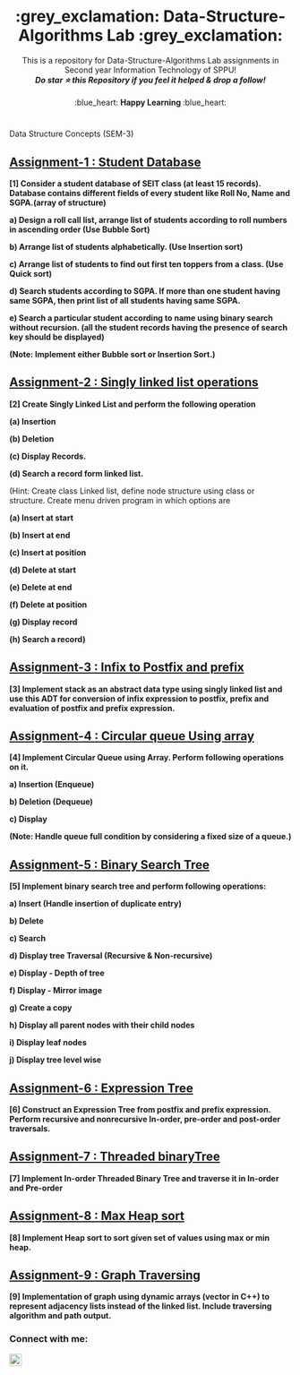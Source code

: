 <h1 align="middle"> :grey_exclamation: Data-Structure-Algorithms Lab :grey_exclamation: </h1>
<p align ="middle"> This is a repository for Data-Structure-Algorithms Lab assignments in Second year Information Technology of SPPU! <br>
<b><i>Do star ⭐ this Repository if you feel it helped & drop a follow!</b></i><br><br>
:blue_heart: <b> Happy Learning </b> :blue_heart:
<br></p>
  
# 
Data Structure Concepts (SEM-3) 

## [Assignment-1 : Student Database](https://github.com/shinchancode/Data-Structure-Algorithms/blob/main/1_Student_Database.cpp)
**[1] Consider a student database of SEIT class (at least 15 records). Database contains different fields of every student like Roll No, Name and SGPA.(array of structure)**

**a) Design a roll call list, arrange list of students according to roll numbers in ascending order (Use Bubble Sort)**

**b) Arrange list of students alphabetically. (Use Insertion sort)**

**c) Arrange list of students to find out first ten toppers from a class. (Use Quick sort)**

**d) Search students according to SGPA. If more than one student having same SGPA, then print list of all students having same SGPA.**

**e) Search a particular student according to name using binary search without recursion. (all the student records having the presence of search key should be displayed)**

**(Note: Implement either Bubble sort or Insertion Sort.)**

## [Assignment-2 : Singly linked list operations](https://github.com/shinchancode/Data-Structure-Algorithms/blob/main/2_Singly_linked_list_operations.cpp)
**[2] Create Singly Linked List and perform the following operation**

**(a) Insertion**

**(b) Deletion**

**(c) Display Records.**

**(d) Search a record form linked list.**

(Hint: Create class Linked list, define node structure using class or structure. 
Create menu driven program in which options are

**(a) Insert at start**

**(b) Insert at end**

**(c) Insert at position**

**(d) Delete at start**

**(e) Delete at end**

**(f) Delete at position**

**(g) Display record**

**(h) Search a record)**


## [Assignment-3 : Infix to Postfix and prefix](https://github.com/shinchancode/Data-Structure-Algorithms/blob/main/3_Infix_to_Postfix_prefix.cpp)
**[3] Implement stack as an abstract data type using singly linked list and use this ADT for conversion of
infix expression to postfix, prefix and evaluation of postfix and prefix expression.**

## [Assignment-4 : Circular queue Using array](https://github.com/shinchancode/Data-Structure-Algorithms/blob/main/4_Circular_queue.cpp)
**[4] Implement Circular Queue using Array. Perform following operations on it.**

**a) Insertion (Enqueue)**

**b) Deletion (Dequeue)**

**c) Display**

**(Note: Handle queue full condition by considering a fixed size of a queue.)**

## [Assignment-5 : Binary Search Tree](https://github.com/shinchancode/Data-Structure-Algorithms/blob/main/5_Binary_Search_Tree.cpp)
**[5] Implement binary search tree and perform following operations:**

**a) Insert (Handle insertion of duplicate entry)**

**b) Delete**

**c) Search**

**d) Display tree Traversal (Recursive & Non-recursive)**

**e) Display - Depth of tree**

**f) Display - Mirror image**

**g) Create a copy**

**h) Display all parent nodes with their child nodes**

**i) Display leaf nodes**

**j) Display tree level wise**

## [Assignment-6 : Expression Tree](https://github.com/shinchancode/Data-Structure-Algorithms/blob/main/6_Expression_Tree.cpp)
**[6] Construct an Expression Tree from postfix and prefix expression. Perform recursive and nonrecursive In-order, pre-order and post-order traversals.**

## [Assignment-7 : Threaded binaryTree](https://github.com/shinchancode/Data-Structure-Algorithms/blob/main/7_Threaded_binaryTree.cpp)
**[7] Implement In-order Threaded Binary Tree and traverse it in In-order and Pre-order**

## [Assignment-8 : Max Heap sort](https://github.com/shinchancode/Data-Structure-Algorithms/blob/main/8_Heap_sort.cpp)
**[8] Implement Heap sort to sort given set of values using max or min heap.**

## [Assignment-9 : Graph Traversing](https://github.com/shinchancode/Data-Structure-Algorithms/blob/main/9_Graph_algorithms.cpp)
**[9] Implementation of graph using dynamic arrays (vector in C++) to represent adjacency lists instead of the linked list.
Include traversing algorithm and path output.**

### Connect with me:


[<img align="left" alt="codeSTACKr | LinkedIn" width="22px" src="https://raw.githubusercontent.com/rahuldkjain/github-profile-readme-generator/master/src/images/icons/Social/linked-in-alt.svg" />][linkedin]


<br />


[linkedin]: https://www.linkedin.com/in/sven-janorschke-72a1362ba/

